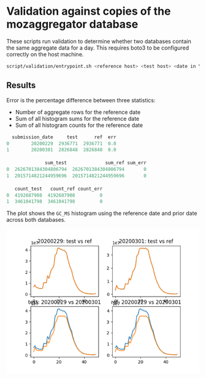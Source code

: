 # Validation against copies of the mozaggregator database

These scripts run validation to determine whether two databases contain the same
aggregate data for a day. This requires boto3 to be configured correctly on the
host machine.

```bash
script/validation/entrypoint.sh <reference host> <test host> <date in YYYYMMDD>
```

## Results

Error is the percentage difference between three statistics:
* Number of aggregate rows for the reference date
* Sum of all histogram sums for the reference date
* Sum of all histogram counts for the reference date

```python
  submission_date     test      ref  err
0        20200229  2936771  2936771  0.0
1        20200301  2826848  2826848  0.0

              sum_test              sum_ref sum_err
0  2626701384304806794  2626701384304806794       0
1  2015714821244959696  2015714821244959696       0

   count_test   count_ref count_err
0  4192687908  4192687908         0
1  3461041798  3461041798         0
```

The plot shows the `GC_MS` histogram using the reference date and prior date
across both databases.

![results](results.png)
